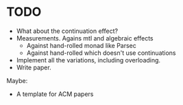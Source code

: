 # TODO

* What about the continuation effect?
* Measurements. Agains mtl and algebraic effects
  * Against hand-rolled monad like Parsec
  * Against hand-rolled which doesn't use continuations
* Implement all the variations, including overloading.
* Write paper.

Maybe:

* A template for ACM papers
